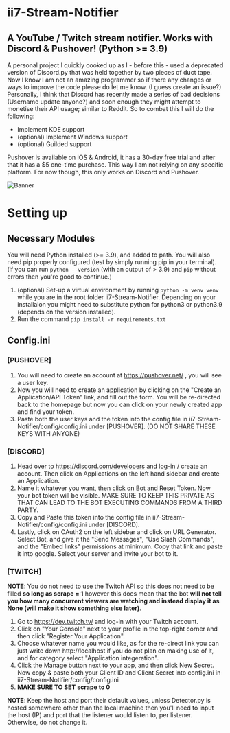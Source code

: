 # ii7-Stream-Notifier
## A YouTube / Twitch stream notifier. Works with Discord & Pushover! (Python >= 3.9)

A personal project I quickly cooked up as I - before this - used a deprecated version of Discord.py that was held together by two pieces of duct tape.
Now I know I am not an amazing programmer so if there any changes or ways to improve the code please do let me know. (I guess create an issue?)
Personally, I think that Discord has recently made a series of bad decisions (Username update anyone?) and soon enough they might attempt to monetise their API usage; similar to Reddit. So to combat this I will do the following:
- Implement KDE support
- (optional) Implement Windows support
- (optional) Guilded support

Pushover is available on iOS & Android, it has a 30-day free trial and after that it has a $5 one-time purchase. This way I am not relying on any specific platform. For now though, this only works on Discord and Pushover.

![Banner](https://github.com/ii7mood/ii7-Stream-Notifier/assets/86324776/2ecfe3e9-c4c0-4b10-be24-078171a55188)

# Setting up

## Necessary Modules
You will need Python installed (>= 3.9), and added to path. You will also need pip properly configured (test by simply running pip in your terminal). (if you can run ```python --version``` (with an output of > 3.9) and ```pip``` without errors then you're good to continue.)
1) (optional) Set-up a virtual environment by running ```python -m venv venv``` while you are in the root folder ii7-Stream-Notifier. Depending on your installaion you might need to substitute python for python3 or python3.9 (depends on the version installed).
2) Run the command ```pip install -r requirements.txt```


## Config.ini

### [PUSHOVER]
1) You will need to create an account at https://pushover.net/ , you will see a user key. <br>
2) Now you will need to create an application by clicking on the "Create an Application/API Token" link, and fill out the form. You will be re-directed back to the homepage but now you can click on your newly created app and find your token. <br>
3) Paste both the user keys and the token into the config file in ii7-Stream-Notifier/config/config.ini under [PUSHOVER]. (DO NOT SHARE THESE KEYS WITH ANYONE) <br>


### [DISCORD]
1) Head over to https://discord.com/developers and log-in / create an account. Then click on Applications on the left hand sidebar and create an Application. <br>
2) Name it whatever you want, then click on Bot and Reset Token. Now your bot token will be visible. MAKE SURE TO KEEP THIS PRIVATE AS THAT CAN LEAD TO THE BOT EXECUTING COMMANDS FROM A THIRD PARTY. <br>
3) Copy and Paste this token into the config file in ii7-Stream-Notifier/config/config.ini under [DISCORD]. <br>
4) Lastly, click on OAuth2 on the left sidebar and click on URL Generator. Select Bot, and give it the "Send Messages", "Use Slash Commands", and the "Embed links" permissions at minimum. Copy that link and paste it into google. Select your server and invite your bot to it. <br>


### [TWITCH]
**NOTE**: You do not need to use the Twitch API so this does not need to be filled **so long as scrape = 1** however this does mean that the bot **will not tell you how many concurrent viewers are watching and instead display it as None (will make it show something else later)**.

1) Go to https://dev.twitch.tv/ and log-in with your Twitch account.
2) Click on "Your Console" next to your profile in the top-right corner and then click "Register Your Application".
3) Choose whatever name you would like, as for the re-direct link you can just write down http://localhost if you do not plan on making use of it, and for category select "Application integeration".
4) Click the Manage button next to your app, and then click New Secret. Now copy & paste both your Client ID and Client Secret into config.ini in ii7-Stream-Notifier/config/config.ini
5) **MAKE SURE TO SET scrape to 0**

**NOTE**: Keep the host and port their default values, unless Detector.py is hosted somewhere other than the local machine then you'll need to input the host (IP) and port that the listener would listen to, per listener. Otherwise, do not change it.<br>



